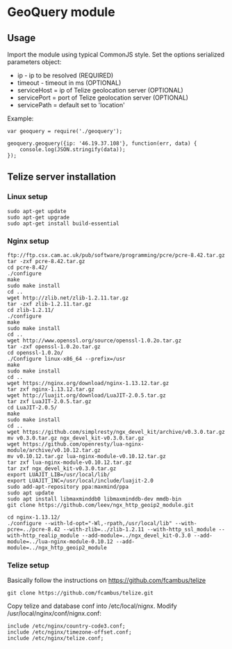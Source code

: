# GeoQuery module

## Usage 

Import the module using typical CommonJS style.
Set the options serialized parameters object:

* ip - ip to be resolved (REQUIRED)
* timeout - timeout in ms (OPTIONAL) 
* serviceHost = ip of Telize geolocation server (OPTIONAL)
* servicePort = port of Telize geolocation server (OPTIONAL)
* servicePath = default set to 'location'

Example:

    var geoquery = require('./geoquery');

    geoquery.geoquery({ip: '46.19.37.108'}, function(err, data) {
        console.log(JSON.stringify(data));
    });

## Telize server installation

### Linux setup

    sudo apt-get update
    sudo apt-get upgrade
    sudo apt-get install build-essential

### Nginx setup

    ftp://ftp.csx.cam.ac.uk/pub/software/programming/pcre/pcre-8.42.tar.gz
    tar -zxf pcre-8.42.tar.gz
    cd pcre-8.42/
    ./configure
    make
    sudo make install
    cd ..
    wget http://zlib.net/zlib-1.2.11.tar.gz
    tar -zxf zlib-1.2.11.tar.gz
    cd zlib-1.2.11/
    ./configure
    make
    sudo make install
    cd ..
    wget http://www.openssl.org/source/openssl-1.0.2o.tar.gz
    tar -zxf openssl-1.0.2o.tar.gz
    cd openssl-1.0.2o/
    ./Configure linux-x86_64 --prefix=/usr
    make
    sudo make install
    cd ..
    wget https://nginx.org/download/nginx-1.13.12.tar.gz
    tar zxf nginx-1.13.12.tar.gz
    wget http://luajit.org/download/LuaJIT-2.0.5.tar.gz
    tar zxf LuaJIT-2.0.5.tar.gz
    cd LuaJIT-2.0.5/
    make
    sudo make install
    cd ..
    wget https://github.com/simplresty/ngx_devel_kit/archive/v0.3.0.tar.gz
    mv v0.3.0.tar.gz ngx_devel_kit-v0.3.0.tar.gz
    wget https://github.com/openresty/lua-nginx-module/archive/v0.10.12.tar.gz
    mv v0.10.12.tar.gz lua-nginx-module-v0.10.12.tar.gz
    tar zxf lua-nginx-module-v0.10.12.tar.gz
    tar zxf ngx_devel_kit-v0.3.0.tar.gz
    export LUAJIT_LIB=/usr/local/lib/
    export LUAJIT_INC=/usr/local/include/luajit-2.0
    sudo add-apt-repository ppa:maxmind/ppa
    sudo apt update
    sudo apt install libmaxminddb0 libmaxminddb-dev mmdb-bin
    git clone https://github.com/leev/ngx_http_geoip2_module.git

    cd nginx-1.13.12/
    ./configure --with-ld-opt="-Wl,-rpath,/usr/local/lib" --with-pcre=../pcre-8.42 --with-zlib=../zlib-1.2.11 --with-http_ssl_module --with-http_realip_module --add-module=../ngx_devel_kit-0.3.0 --add-module=../lua-nginx-module-0.10.12 --add-module=../ngx_http_geoip2_module

### Telize setup

Basically follow the instructions on https://github.com/fcambus/telize

    git clone https://github.com/fcambus/telize.git

Copy telize and database conf into /etc/local/nignx.
Modify /usr/local/nginx/conf/nignx.conf:

    include /etc/nginx/country-code3.conf;
    include /etc/nginx/timezone-offset.conf;
    include /etc/nginx/telize.conf;



